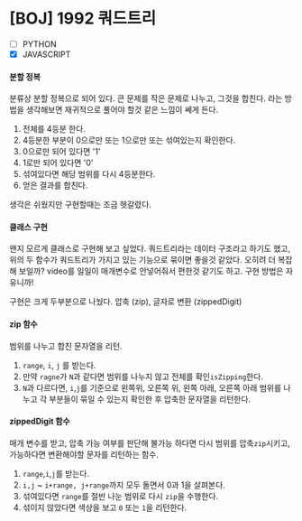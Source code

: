 # [BOJ] 1992 쿼드트리

- [ ] PYTHON
- [x] JAVASCRIPT

#### 분할 정복

분류상 분할 정복으로 되어 있다. 큰 문제를 작은 문제로 나누고, 그것을 합친다. 라는 방법을 생각해보면 재귀적으로 풀어야 할것 같은 느낌이 쎄게 든다.

1. 전체를 4등분 한다.
2. 4등분한 부분이 0으로만 또는 1으로만 또는 섞여있는지 확인한다.
3. 0으로만 되어 있다면 '1'
4. 1로만 되어 있다면 '0'
5. 섞여있다면 해당 범위를 다시 4등분한다.
6. 얻은 결과를 합친다.

생각은 쉬웠지만 구현할때는 조금 헷갈렸다.

#### 클래스 구현

왠지 모르게 클래스로 구현해 보고 싶었다. 쿼드트리라는 데이터 구조라고 하기도 했고, 위의 두 함수가 쿼드트리가 가지고 있는 기능으로 묶이면 좋을것 같았다. 오히려 더 복잡해 보일까? video를 일일이 매개변수로 안넣어줘서 편한것 같기도 하고. 구현 방법은 자유니까!

구현은 크게 두부분으로 나눴다. 압축 (zip), 글자로 변환 (zippedDigit)

#### zip 함수

범위를 나누고 합친 문자열을 리턴.

1. `range`, `i`, `j` 를 받는다.
2. 만약 `ragne`가 `N`과 같다면 범위를 나누지 않고 전체를 확인`isZipping`한다.
3. `N`과 다르다면, `i`,`j`를 기준으로 왼쪽위, 오른쪽 위, 왼쪽 아래, 오른쪽 아래 범위를 나누고 각 부분들이 묶일 수 있는지 확인한 후 압축한 문자열을 리턴한다.

#### zippedDigit 함수

매개 변수를 받고, 압축 가능 여부를 판단해 불가능 하다면 다시 범위를 압축`zip`시키고, 가능하다면 변환해야할 문자를 리턴하는 함수.

1. `range`,`i`,`j`를 받는다.
2. `i,j` ~ `i+range, j+range`까지 모두 돌면서 0과 1을 살펴본다.
3. 섞여있다면 `range`를 절반 나눈 범위로 다시 `zip`을 수행한다.
4. 섞이지 않았다면 색상을 보고 `0` 또는 `1`을 리턴한다.
